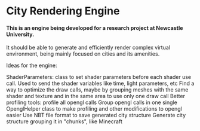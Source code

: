 # City Rendering Engine

#### This is an engine being developed for a research project at Newcastle University.

It should be able to generate and efficiently render complex virtual environment, being mainly focused on cities and its amenities.


Ideas for the engine:

ShaderParameters: class to set shader parameters before each shader use call. Used to send the shader variables like time, light parameters, etc
Find a way to optimize the draw calls, maybe by grouping meshes with the same shader and texture and in the same area to use only one draw call
Better profiling tools: profile all opengl calls
Group opengl calls in one single OpenglHelper class to make profiling and other modifications to opengl easier
Use NBT file format to save generated city structure
Generate city structure grouping it in "chunks", like Minecraft
